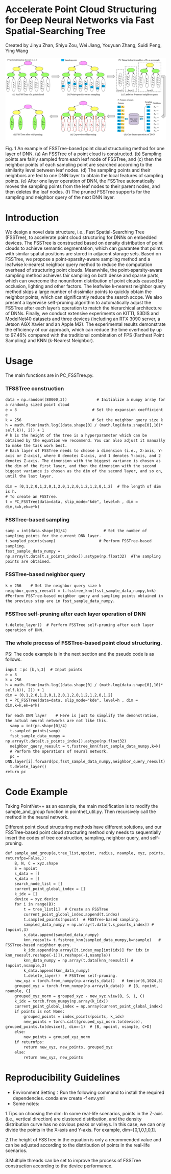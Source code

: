 # Accelerate Point Cloud Structuring for Deep Neural Networks via Fast Spatial-Searching Tree

Created by Jinyu Zhan, Shiyu Zou, Wei Jiang, Youyuan Zhang, Suidi Peng, Ying Wang

![](pics/pipe.png)

Fig. 1 An example of FSSTree-based point cloud structuring method for one layer of DNN. (a) An FSSTree of a point cloud is constructed. (b) Sampling points are fairly sampled from each leaf node of FSSTree, and (c) then the neighbor points of each sampling point are searched according to the similarity level between leaf nodes. (d) The sampling points and their neighbors are fed to one DNN layer to obtain the local features of sampling points. (e) After one layer operation of DNN, the FSSTree automatically moves the sampling points from the leaf nodes to their parent nodes, and then deletes the leaf nodes. (f) The pruned FSSTree supports for the sampling and neighbor query of the next DNN layer.

# Introduction

We design a novel data structure, i.e., Fast Spatial-Searching Tree (FSSTree), to accelerate point cloud structuring for DNNs on embedded devices. The FSSTree is constructed based on density distribution of point clouds to achieve semantic segmentation, which can guarantee that points with similar spatial positions are stored in adjacent storage sets. Based on FSSTree, we propose a point-sparsity-aware sampling method and a leafwise k-nearest neighbor query method to reduce the computation overhead of structuring point clouds. Meanwhile, the point-sparsity-aware sampling method achieves fair sampling on both dense and sparse parts, which can overcome the nonuniform distribution of point clouds caused by occlusion, lighting and other factors. The leafwise k-nearest neighbor query method skips a large number of dissimilar points to quickly obtain the neighbor points, which can significantly reduce the search scope. We also present a layerwise self-pruning algorithm to automatically adjust the FSSTree after each layer’s operation to match the hierarchical architecture of DNNs. Finally, we conduct extensive experiments on KITTI, S3DIS and ModelNet40 datasets and three devices (including an RTX 3090 server, a Jetson AGX Xavier and an Apple M2). The experimental results demonstrate the efficiency of our approach, which can reduce the time overhead by up to 97.46% compared with the traditional combination of FPS (Farthest Point Sampling) and KNN (k-Nearest Neighbor).


# Usage

The main functions are in PC_FSSTree.py. 

### TFSSTree construction

```
data = np.random((80000,3))             # Initialize a numpy array for a randomly sized point cloud 
e = 3                                 # Set the expansion coefficient e 
k = 256                               # Set the neighbor query size k 
h = math.floor(math.log((data.shape[0] / (math.log(data.shape[0],10)* self.k)), 2)) + 1
# h is the height of the tree is a hyperparameter which can be obtained by the equation we recommend. You can also adjust it manually to make the task work best.
# Each layer of FSSTree needs to choose a dimension (i.e., X-axis, Y-axis or Z-axis), where 0 denotes X-axis, and 1 denotes Y-axis, and 2 denotes Z-axis. The dimension with the biggest variance is chosen as the dim of the first layer, and then the dimension with the second biggest variance is chosen as the dim of the second layer, and so on, until the last layer.

dim = [0,1,2,0,1,2,0,1,2,0,1,2,0,1,2,1,2,0,1,2]  # The length of dim is h. 
# To create an FSSTree. 
t = PC_FSSTree(data=data, slip_mode="kde", level=h , dim = dim,k=k,ek=e*k)
```

### FSSTree-based sampling

```
samp = int(data.shape[0]/4)                # Set the number of sampling points for the current DNN layer.
t.sampled_points(samp)                   # Perform FSSTree-based sampling.
fsst_sample_data_numpy = np.array(t.data[t.s_points_index]).astype(np.float32)  #The sampling points are obtained. 

```


###  FSSTree-based neighbor query

```
k = 256    # Set the neighbor query size k 
neighbor_query_reesult = t.fsstree_knn(fsst_sample_data_numpy,k=k)  
#Perform FSSTree-based neighbor query and sampling points obtained in the previous step are in fsst_sample_data_numpy. 

```


### FSSTree self-pruning after each layer operation of DNN
```
t.delete_layer()  # Perform FSSTree self-pruning after each layer operation of DNN.

```


### The whole process of FSSTree-based point cloud structuring. 

PS: The code example is in the next section and the pseudo code is as follows.
```
input ：pc [b,n,3]  # Input points
e = 3                                 
k = 256                              
h = math.floor(math.log((data.shape[0] / (math.log(data.shape[0],10)* self.k)), 2)) + 1
dim = [0,1,2,0,1,2,0,1,2,0,1,2,0,1,2,1,2,0,1,2] 
t = PC_FSSTree(data=data, slip_mode="kde", level=h , dim = dim,k=k,ek=e*k)

for each DNN layer    # Here is just to simplify the demonstration, the actual neural networks are not like this.
  samp = int(pc.shape[0]/4)
  t.sampled_points(samp)                   
  fsst_sample_data_numpy = np.array(t.data[t.s_points_index]).astype(np.float32) 
  neighbor_query_reesult = t.fsstree_knn(fsst_sample_data_numpy,k=k)
  # Perform the operations of neural network.
  pc = DNN.layer[i].forward(pc,fsst_sample_data_numpy,neighbor_query_reesult)
  t.delete_layer()
return pc
```

# Code Example
Taking PointNet++ as an example, the main modification is to modify the sample_and_group function in pointnet_util.py. Then recursively call the method in the neural network.

Different point cloud structuring methods have different solutions, and our FSSTree-based point cloud structuring method only needs to sequentially insert the codes of tree construction, sampling, neighbor query, and self-pruning.

```
def sample_and_group(e,tree_list,npoint, radius, nsample, xyz, points, returnfps=False,):
    B, N, C = xyz.shape
    S = npoint
    s_data = []
    k_data = []
    search_node_list = []
    current_point_global_index = []
    k_idx = []
    device = xyz.device
    for i in range(B):
        t = tree_list[i]  # Create an FSSTree
        current_point_global_index.append(t.index)
        t.sampled_points(npoint)  # FSSTree-based sampling.
        sampled_data_numpy = np.array(t.data[t.s_points_index]) # (npoint,3)
        s_data.append(sampled_data_numpy)
        knn_reesult= t.fsstree_knn(sampled_data_numpy,k=nsample)   # FSSTree-based neighbor query.
        k_idx.append(np.array([t.index_map[int(idx)] for idx in knn_reesult.reshape(-1)]).reshape(-1,nsample))
        knn_data_numpy = np.array(t.data[knn_reesult]) #(npoint,nsample,3)
        k_data.append(knn_data_numpy)
        t.delete_layer()  # FSSTree self-pruning.
    new_xyz = torch.from_numpy(np.array(s_data))   # tensor(6,1024,3) 
    grouped_xyz = torch.from_numpy(np.array(k_data))  # [B, npoint, nsample, C]
    grouped_xyz_norm = grouped_xyz - new_xyz.view(B, S, 1, C)
    k_idx = torch.from_numpy(np.array(k_idx))
    current_point_global_index = np.array(current_point_global_index)
    if points is not None:
        grouped_points = index_points(points, k_idx)
        new_points = torch.cat([grouped_xyz_norm.to(device), grouped_points.to(device)], dim=-1)  # [B, npoint, nsample, C+D]
    else:
        new_points = grouped_xyz_norm
    if returnfps:
        return new_xyz, new_points, grouped_xyz
    else:
        return new_xyz, new_points
```

# Reproducibility Guidelines

- Environment Setting：Run the following command to install the required dependencies.
  conda env create -f env.yml
- Some notes:
  
1.Tips on choosing the dim: In some real-life scenarios, points in the Z-axis (i.e., vertical direction) are clustered distribution, and the density distribution curve has no obvious peaks or valleys. In this case, we can only divide the points in the X-axis and Y-axis. For example, dim=[0,1,0,1,0,1].

2.The height of FSSTree in the equation is only a recommended value and can be adjusted according to the distribution of points in the real-life scenarios.

3.Multiple threads can be set to improve the process of FSSTree construction according to the device performance. 
